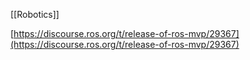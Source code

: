 [[Robotics]]

[https://discourse.ros.org/t/release-of-ros-mvp/29367](https://discourse.ros.org/t/release-of-ros-mvp/29367)